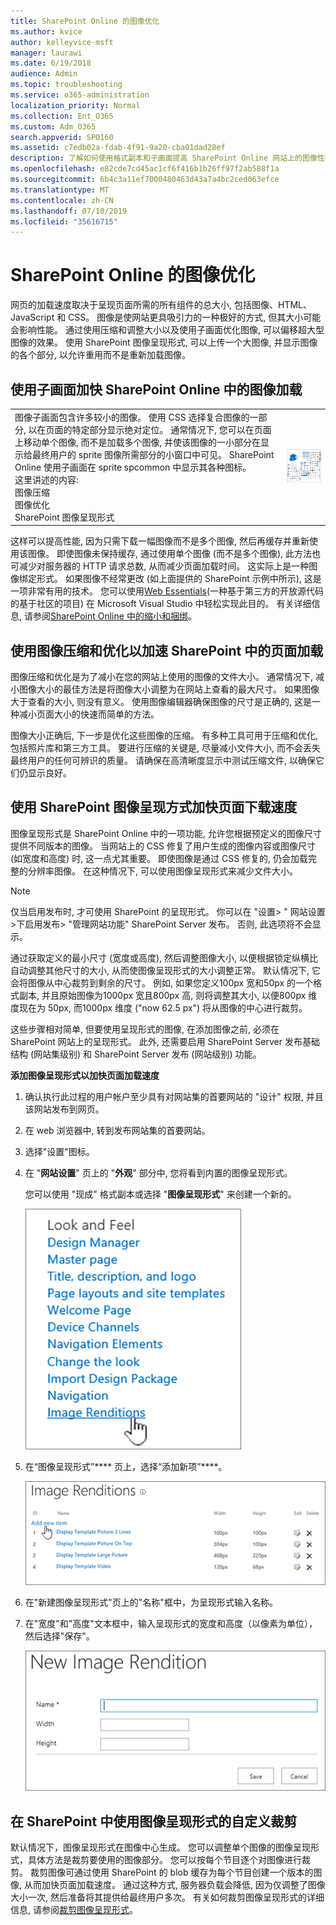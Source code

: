 ```yaml
---
title: SharePoint Online 的图像优化
ms.author: kvice
author: kelleyvice-msft
manager: laurawi
ms.date: 6/19/2018
audience: Admin
ms.topic: troubleshooting
ms.service: o365-administration
localization_priority: Normal
ms.collection: Ent_O365
ms.custom: Adm_O365
search.appverid: SPO160
ms.assetid: c7edb02a-fdab-4f91-9a20-cba01dad28ef
description: 了解如何使用格式副本和子画面提高 SharePoint Online 网站上的图像性能。
ms.openlocfilehash: e82cde7cd45ac1cf6f416b1b26ff97f2ab588f1a
ms.sourcegitcommit: 6b4c3a11ef7000480463d43a7a4bc2ced063efce
ms.translationtype: MT
ms.contentlocale: zh-CN
ms.lasthandoff: 07/10/2019
ms.locfileid: "35616715"
---
```

# <a name="image-optimization-for-sharepoint-online"></a>SharePoint Online 的图像优化

网页的加载速度取决于呈现页面所需的所有组件的总大小, 包括图像、HTML、JavaScript 和 CSS。 图像是使网站更具吸引力的一种极好的方式, 但其大小可能会影响性能。 通过使用压缩和调整大小以及使用子画面优化图像, 可以偏移超大型图像的效果。 使用 SharePoint 图像呈现形式, 可以上传一个大图像, 并显示图像的各个部分, 以允许重用而不是重新加载图像。
  
## <a name="using-sprites-to-speed-up-image-loading-in-sharepoint-online"></a>使用子画面加快 SharePoint Online 中的图像加载

|||
|:-----|:-----|
| 图像子画面包含许多较小的图像。 使用 CSS 选择复合图像的一部分, 以在页面的特定部分显示绝对定位。 通常情况下, 您可以在页面上移动单个图像, 而不是加载多个图像, 并使该图像的一小部分在显示给最终用户的 sprite 图像所需部分的小窗口中可见。 SharePoint Online 使用子画面在 sprite spcommon 中显示其各种图标。  <br/>  这里讲述的内容:  <br/>  图像压缩  <br/>  图像优化  <br/>  SharePoint 图像呈现形式  <br/> |![Spcommon 的屏幕截图](media/cc5cdee1-8e54-4537-9a8a-8854f4ee849f.png)|
   
这样可以提高性能, 因为只需下载一幅图像而不是多个图像, 然后再缓存并重新使用该图像。 即使图像未保持缓存, 通过使用单个图像 (而不是多个图像), 此方法也可减少对服务器的 HTTP 请求总数, 从而减少页面加载时间。 这实际上是一种图像绑定形式。 如果图像不经常更改 (如上面提供的 SharePoint 示例中所示), 这是一项非常有用的技术。 您可以使用[Web Essentials](http://vswebessentials.com/)(一种基于第三方的开放源代码的基于社区的项目) 在 Microsoft Visual Studio 中轻松实现此目的。 有关详细信息, 请参阅[SharePoint Online 中的缩小和捆绑](https://go.microsoft.com/fwlink/?LinkId=708698)。
  
## <a name="using-image-compression-and-optimization-to-speed-up-page-loading-in-sharepoint"></a>使用图像压缩和优化以加速 SharePoint 中的页面加载

图像压缩和优化是为了减小在您的网站上使用的图像的文件大小。 通常情况下, 减小图像大小的最佳方法是将图像大小调整为在网站上查看的最大尺寸。 如果图像大于查看的大小, 则没有意义。 使用图像编辑器确保图像的尺寸是正确的, 这是一种减小页面大小的快速而简单的方法。
  
图像大小正确后, 下一步是优化这些图像的压缩。 有多种工具可用于压缩和优化, 包括照片库和第三方工具。 要进行压缩的关键是, 尽量减小文件大小, 而不会丢失最终用户的任何可辨识的质量。 请确保在高清晰度显示中测试压缩文件, 以确保它们仍显示良好。
  
## <a name="speed-up-page-downloads-by-using-sharepoint-image-renditions"></a>使用 SharePoint 图像呈现方式加快页面下载速度

图像呈现形式是 SharePoint Online 中的一项功能, 允许您根据预定义的图像尺寸提供不同版本的图像。 当网站上的 CSS 修复了用户生成的图像内容或图像尺寸 (如宽度和高度) 时, 这一点尤其重要。 即使图像是通过 CSS 修复的, 仍会加载完整的分辨率图像。 在这种情况下, 可以使用图像呈现形式来减少文件大小。
  
> [!NOTE]
> 仅当启用发布时, 才可使用 SharePoint 的呈现形式。 你可以在 "设置\> " 网站设置\>下启用发布\> "管理网站功能" SharePoint Server 发布。 否则, 此选项将不会显示。 
  
通过获取定义的最小尺寸 (宽度或高度), 然后调整图像大小, 以便根据锁定纵横比自动调整其他尺寸的大小, 从而使图像呈现形式的大小调整正常。 默认情况下, 它会将图像从中心裁剪到剩余的尺寸。 例如, 如果您定义100px 宽和50px 的一个格式副本, 并且原始图像为1000px 宽且800px 高, 则将调整其大小, 以便800px 维度现在为 50px, 而1000px 维度 ("now 62.5 px") 将从图像的中心进行裁剪。
  
这些步骤相对简单, 但要使用呈现形式的图像, 在添加图像之前, 必须在 SharePoint 网站上的呈现形式。 此外, 还需要启用 SharePoint Server 发布基础结构 (网站集级别) 和 SharePoint Server 发布 (网站级别) 功能。
  
 **添加图像呈现形式以加快页面加载速度**
  
1. 确认执行此过程的用户帐户至少具有对网站集的首要网站的 "设计" 权限, 并且该网站发布到网页。
    
2. 在 web 浏览器中, 转到发布网站集的首要网站。
    
3. 选择"设置"图标。 
    
4. 在 "**网站设置**" 页上的 "**外观**" 部分中, 您将看到内置的图像呈现形式。 
    
    您可以使用 "现成" 格式副本或选择 "**图像呈现形式**" 来创建一个新的。 
    
    ![图像呈现形式的屏幕截图](media/eaae0d53-657d-47ef-b687-65c5167eae4d.PNG)
  
5. 在“图像呈现形式”**** 页上，选择“添加新项”****。
    
    ![添加新项目的屏幕截图](media/8cede22e-52bf-4d9d-99cb-162f2f6ce92b.PNG)
  
6. 在"新建图像呈现形式"页上的"名称"框中，为呈现形式输入名称。 
    
7. 在"宽度"和"高度"文本框中，输入呈现形式的宽度和高度（以像素为单位），然后选择"保存"。
    
    ![图像再现名称的屏幕截图](media/5a6119ed-c163-40df-a4db-ec629d15607d.PNG)
  
## <a name="custom-cropping-with-image-renditions-in-sharepoint"></a>在 SharePoint 中使用图像呈现形式的自定义裁剪

默认情况下，图像呈现形式在图像中心生成。 您可以调整单个图像的图像呈现形式，具体方法是裁剪要使用的图像部分。 您可以按每个节目逐个对图像进行裁剪。 裁剪图像可通过使用 SharePoint 的 blob 缓存为每个节目创建一个版本的图像, 从而加快页面加载速度。 通过这种方式, 服务器负载会降低, 因为仅调整了图像大小一次, 然后准备将其提供给最终用户多次。 有关如何裁剪图像呈现形式的详细信息, 请参阅[裁剪图像呈现形式](https://go.microsoft.com/fwlink/p/?LinkId=525626)。
  

